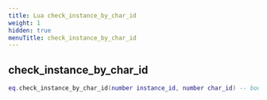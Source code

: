 ```yaml
---
title: Lua check_instance_by_char_id
weight: 1
hidden: true
menuTitle: check_instance_by_char_id
---
```

## check_instance_by_char_id
```lua
eq.check_instance_by_char_id(number instance_id, number char_id) -- bool
```